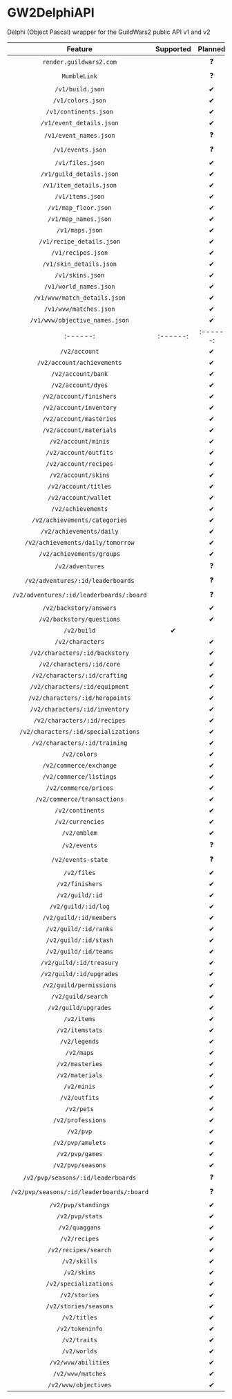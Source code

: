 # GW2DelphiAPI
Delphi (Object Pascal) wrapper for the GuildWars2 public API v1 and v2

| Feature                                   | Supported | Planned |
| :------:                                  | :------:  | :------: |
| `render.guildwars2.com`                   |           | ❓       |
| `MumbleLink`                              |           | ❓️       |
| `/v1/build.json`                          |           | ✔       |
| `/v1/colors.json`                         |           | ✔       |
| `/v1/continents.json`                     |           | ✔       |
| `/v1/event_details.json`                  |           | ✔       |
| `/v1/event_names.json`                    |           | ❓️       |
| `/v1/events.json`                         |           | ❓️       |
| `/v1/files.json`                          |           | ✔       |
| `/v1/guild_details.json`                  |           | ✔       |
| `/v1/item_details.json`                   |           | ✔       |
| `/v1/items.json`                          |           | ✔       |
| `/v1/map_floor.json`                      |           | ✔       |
| `/v1/map_names.json`                      |           | ✔       |
| `/v1/maps.json`                           |           | ✔       |
| `/v1/recipe_details.json`                 |           | ✔       |
| `/v1/recipes.json`                        |           | ✔       |
| `/v1/skin_details.json`                   |           | ✔       |
| `/v1/skins.json`                          |           | ✔       |
| `/v1/world_names.json`                    |           | ✔       |
| `/v1/wvw/match_details.json`              |           | ✔       |
| `/v1/wvw/matches.json`                    |           | ✔       |
| `/v1/wvw/objective_names.json`            |           | ✔       |
| :------:                                  | :------:  | :------: |
| `/v2/account`                             |           | ✔       |
| `/v2/account/achievements`                |           | ✔       |
| `/v2/account/bank`                        |           | ✔       |
| `/v2/account/dyes`                        |           | ✔       |
| `/v2/account/finishers`                   |           | ✔       |
| `/v2/account/inventory`                   |           | ✔       |
| `/v2/account/masteries`                   |           | ✔       |
| `/v2/account/materials`                   |           | ✔       |
| `/v2/account/minis`                       |           | ✔       |
| `/v2/account/outfits`                     |           | ✔       |
| `/v2/account/recipes`                     |           | ✔       |
| `/v2/account/skins`                       |           | ✔       |
| `/v2/account/titles`                      |           | ✔       |
| `/v2/account/wallet`                      |           | ✔       |
| `/v2/achievements`                        |           | ✔       |
| `/v2/achievements/categories`             |           | ✔       |
| `/v2/achievements/daily`                  |           | ✔       |
| `/v2/achievements/daily/tomorrow`         |           | ✔       |
| `/v2/achievements/groups`                 |           | ✔       |
| `/v2/adventures`                          |           | ❓️       |
| `/v2/adventures/:id/leaderboards`         |           | ❓️       |
| `/v2/adventures/:id/leaderboards/:board`  |           | ❓️       |
| `/v2/backstory/answers`                   |           | ✔       |
| `/v2/backstory/questions`                 |           | ✔       |
| `/v2/build`                               | ✔         |         |
| `/v2/characters`                          |           | ✔       |
| `/v2/characters/:id/backstory`            |           | ✔       |
| `/v2/characters/:id/core`                 |           | ✔       |
| `/v2/characters/:id/crafting`             |           | ✔       |
| `/v2/characters/:id/equipment`            |           | ✔       |
| `/v2/characters/:id/heropoints`           |           | ✔       |
| `/v2/characters/:id/inventory`            |           | ✔       |
| `/v2/characters/:id/recipes`              |           | ✔       |
| `/v2/characters/:id/specializations`      |           | ✔       |
| `/v2/characters/:id/training`             |           | ✔       |
| `/v2/colors`                              |           | ✔       |
| `/v2/commerce/exchange`                   |           | ✔       |
| `/v2/commerce/listings`                   |           | ✔       |
| `/v2/commerce/prices`                     |           | ✔       |
| `/v2/commerce/transactions`               |           | ✔       |
| `/v2/continents`                          |           | ✔       |
| `/v2/currencies`                          |           | ✔       |
| `/v2/emblem`                              |           | ✔       |
| `/v2/events`                              |           | ❓️       |
| `/v2/events-state`                        |           | ❓️       |
| `/v2/files`                               |           | ✔       |
| `/v2/finishers`                           |           | ✔       |
| `/v2/guild/:id`                           |           | ✔       |
| `/v2/guild/:id/log`                       |           | ✔       |
| `/v2/guild/:id/members`                   |           | ✔       |
| `/v2/guild/:id/ranks`                     |           | ✔       |
| `/v2/guild/:id/stash`                     |           | ✔       |
| `/v2/guild/:id/teams`                     |           | ✔       |
| `/v2/guild/:id/treasury`                  |           | ✔       |
| `/v2/guild/:id/upgrades`                  |           | ✔       |
| `/v2/guild/permissions`                   |           | ✔       |
| `/v2/guild/search`                        |           | ✔       |
| `/v2/guild/upgrades`                      |           | ✔       |
| `/v2/items`                               |           | ✔       |
| `/v2/itemstats`                           |           | ✔       |
| `/v2/legends`                             |           | ✔       |
| `/v2/maps`                                |           | ✔       |
| `/v2/masteries`                           |           | ✔       |
| `/v2/materials`                           |           | ✔       |
| `/v2/minis`                               |           | ✔       |
| `/v2/outfits`                             |           | ✔       |
| `/v2/pets`                                |           | ✔       |
| `/v2/professions`                         |           | ✔       |
| `/v2/pvp`                                 |           | ✔       |
| `/v2/pvp/amulets`                         |           | ✔       |
| `/v2/pvp/games`                           |           | ✔       |
| `/v2/pvp/seasons`                         |           | ✔       |
| `/v2/pvp/seasons/:id/leaderboards`        |           | ❓️       |
| `/v2/pvp/seasons/:id/leaderboards/:board` |           | ❓️       |
| `/v2/pvp/standings`                       |           | ✔       |
| `/v2/pvp/stats`                           |           | ✔       |
| `/v2/quaggans`                            |           | ✔       |
| `/v2/recipes`                             |           | ✔       |
| `/v2/recipes/search`                      |           | ✔       |
| `/v2/skills`                              |           | ✔       |
| `/v2/skins`                               |           | ✔       |
| `/v2/specializations`                     |           | ✔       |
| `/v2/stories`                             |           | ✔       |
| `/v2/stories/seasons`                     |           | ✔       |
| `/v2/titles`                              |           | ✔       |
| `/v2/tokeninfo`                           |           | ✔       |
| `/v2/traits`                              |           | ✔       |
| `/v2/worlds`                              |           | ✔       |
| `/v2/wvw/abilities`                       |           | ✔       |
| `/v2/wvw/matches`                         |           | ✔       |
| `/v2/wvw/objectives`                      |           | ✔       |
